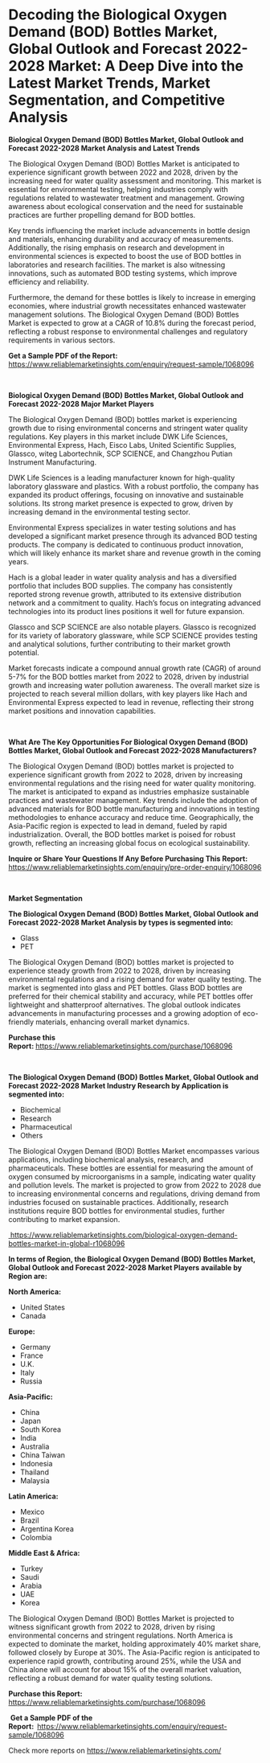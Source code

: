 <p><h1>Decoding the Biological Oxygen Demand (BOD) Bottles Market, Global Outlook and Forecast 2022-2028 Market: A Deep Dive into the Latest Market Trends, Market Segmentation, and Competitive Analysis</h1></p><p><strong>Biological Oxygen Demand (BOD) Bottles Market, Global Outlook and Forecast 2022-2028 Market Analysis and Latest Trends</strong></p>
<p><p>The Biological Oxygen Demand (BOD) Bottles Market is anticipated to experience significant growth between 2022 and 2028, driven by the increasing need for water quality assessment and monitoring. This market is essential for environmental testing, helping industries comply with regulations related to wastewater treatment and management. Growing awareness about ecological conservation and the need for sustainable practices are further propelling demand for BOD bottles.</p><p>Key trends influencing the market include advancements in bottle design and materials, enhancing durability and accuracy of measurements. Additionally, the rising emphasis on research and development in environmental sciences is expected to boost the use of BOD bottles in laboratories and research facilities. The market is also witnessing innovations, such as automated BOD testing systems, which improve efficiency and reliability.</p><p>Furthermore, the demand for these bottles is likely to increase in emerging economies, where industrial growth necessitates enhanced wastewater management solutions. The Biological Oxygen Demand (BOD) Bottles Market is expected to grow at a CAGR of 10.8% during the forecast period, reflecting a robust response to environmental challenges and regulatory requirements in various sectors.</p></p>
<p><strong>Get a Sample PDF of the Report:&nbsp;</strong> <a href="https://www.reliablemarketinsights.com/enquiry/request-sample/1068096?utm_campaign=3008&utm_medium=2&utm_source=Github&utm_content=ia&utm_term=21032025&utm_id=biological-oxygen-demand-bod-bottles-market-global-outlook-and-forecast-2022-2028">https://www.reliablemarketinsights.com/enquiry/request-sample/1068096</a></p>
<p>&nbsp;</p>
<p><strong>Biological Oxygen Demand (BOD) Bottles Market, Global Outlook and Forecast 2022-2028 Major Market Players</strong></p>
<p><p>The Biological Oxygen Demand (BOD) bottles market is experiencing growth due to rising environmental concerns and stringent water quality regulations. Key players in this market include DWK Life Sciences, Environmental Express, Hach, Eisco Labs, United Scientific Supplies, Glassco, witeg Labortechnik, SCP SCIENCE, and Changzhou Putian Instrument Manufacturing.</p><p>DWK Life Sciences is a leading manufacturer known for high-quality laboratory glassware and plastics. With a robust portfolio, the company has expanded its product offerings, focusing on innovative and sustainable solutions. Its strong market presence is expected to grow, driven by increasing demand in the environmental testing sector.</p><p>Environmental Express specializes in water testing solutions and has developed a significant market presence through its advanced BOD testing products. The company is dedicated to continuous product innovation, which will likely enhance its market share and revenue growth in the coming years.</p><p>Hach is a global leader in water quality analysis and has a diversified portfolio that includes BOD supplies. The company has consistently reported strong revenue growth, attributed to its extensive distribution network and a commitment to quality. Hach’s focus on integrating advanced technologies into its product lines positions it well for future expansion.</p><p>Glassco and SCP SCIENCE are also notable players. Glassco is recognized for its variety of laboratory glassware, while SCP SCIENCE provides testing and analytical solutions, further contributing to their market growth potential.</p><p>Market forecasts indicate a compound annual growth rate (CAGR) of around 5-7% for the BOD bottles market from 2022 to 2028, driven by industrial growth and increasing water pollution awareness. The overall market size is projected to reach several million dollars, with key players like Hach and Environmental Express expected to lead in revenue, reflecting their strong market positions and innovation capabilities.</p></p>
<p>&nbsp;</p>
<p><strong>What Are The Key Opportunities For Biological Oxygen Demand (BOD) Bottles Market, Global Outlook and Forecast 2022-2028 Manufacturers?</strong></p>
<p><p>The Biological Oxygen Demand (BOD) bottles market is projected to experience significant growth from 2022 to 2028, driven by increasing environmental regulations and the rising need for water quality monitoring. The market is anticipated to expand as industries emphasize sustainable practices and wastewater management. Key trends include the adoption of advanced materials for BOD bottle manufacturing and innovations in testing methodologies to enhance accuracy and reduce time. Geographically, the Asia-Pacific region is expected to lead in demand, fueled by rapid industrialization. Overall, the BOD bottles market is poised for robust growth, reflecting an increasing global focus on ecological sustainability.</p></p>
<p><strong>Inquire or Share Your Questions If Any Before Purchasing This Report:</strong> <a href="https://www.reliablemarketinsights.com/enquiry/pre-order-enquiry/1068096?utm_campaign=3008&utm_medium=2&utm_source=Github&utm_content=ia&utm_term=21032025&utm_id=biological-oxygen-demand-bod-bottles-market-global-outlook-and-forecast-2022-2028">https://www.reliablemarketinsights.com/enquiry/pre-order-enquiry/1068096</a></p>
<p>&nbsp;</p>
<p><strong>Market Segmentation</strong></p>
<p><strong>The Biological Oxygen Demand (BOD) Bottles Market, Global Outlook and Forecast 2022-2028 Market Analysis by types is segmented into:</strong></p>
<p><ul><li>Glass</li><li>PET</li></ul></p>
<p><p>The Biological Oxygen Demand (BOD) bottles market is projected to experience steady growth from 2022 to 2028, driven by increasing environmental regulations and a rising demand for water quality testing. The market is segmented into glass and PET bottles. Glass BOD bottles are preferred for their chemical stability and accuracy, while PET bottles offer lightweight and shatterproof alternatives. The global outlook indicates advancements in manufacturing processes and a growing adoption of eco-friendly materials, enhancing overall market dynamics.</p></p>
<p><strong>Purchase this Report:&nbsp;</strong><a href="https://www.reliablemarketinsights.com/purchase/1068096?utm_campaign=3008&utm_medium=2&utm_source=Github&utm_content=ia&utm_term=21032025&utm_id=biological-oxygen-demand-bod-bottles-market-global-outlook-and-forecast-2022-2028">https://www.reliablemarketinsights.com/purchase/1068096</a></p>
<p>&nbsp;</p>
<p><strong>The Biological Oxygen Demand (BOD) Bottles Market, Global Outlook and Forecast 2022-2028 Market Industry Research by Application is segmented into:</strong></p>
<p><ul><li>Biochemical</li><li>Research</li><li>Pharmaceutical</li><li>Others</li></ul></p>
<p><p>The Biological Oxygen Demand (BOD) Bottles Market encompasses various applications, including biochemical analysis, research, and pharmaceuticals. These bottles are essential for measuring the amount of oxygen consumed by microorganisms in a sample, indicating water quality and pollution levels. The market is projected to grow from 2022 to 2028 due to increasing environmental concerns and regulations, driving demand from industries focused on sustainable practices. Additionally, research institutions require BOD bottles for environmental studies, further contributing to market expansion.</p></p>
<p><a href="https://www.reliablemarketinsights.com/biological-oxygen-demand-bottles-market-in-global-r1068096?utm_campaign=3008&utm_medium=2&utm_source=Github&utm_content=ia&utm_term=21032025&utm_id=biological-oxygen-demand-bod-bottles-market-global-outlook-and-forecast-2022-2028">&nbsp;https://www.reliablemarketinsights.com/biological-oxygen-demand-bottles-market-in-global-r1068096</a></p>
<p><strong>In terms of Region, the Biological Oxygen Demand (BOD) Bottles Market, Global Outlook and Forecast 2022-2028 Market Players available by Region are:</strong></p>
<p>
    <p> <strong> North America: </strong>
        <ul>
            <li>United States</li>
            <li>Canada</li>
        </ul>
        </p> 
    <p> <strong> Europe: </strong>
        <ul>
            <li>Germany</li>
            <li>France</li>
            <li>U.K.</li>
            <li>Italy</li>
            <li>Russia</li>
        </ul>
        </p> 
    <p> <strong> Asia-Pacific: </strong>
        <ul>
            <li>China</li>
            <li>Japan</li>
            <li>South Korea</li>
            <li>India</li>
            <li>Australia</li>
            <li>China Taiwan</li>
            <li>Indonesia</li>
            <li>Thailand</li>
            <li>Malaysia</li>
        </ul>
        </p> 
    <p> <strong> Latin America: </strong>
        <ul>
            <li>Mexico</li>
            <li>Brazil</li>
            <li>Argentina Korea</li>
            <li>Colombia</li>
        </ul>
        </p> 
    <p> <strong> Middle East & Africa: </strong>
        <ul>
            <li>Turkey</li>
            <li>Saudi</li>
            <li>Arabia</li>
            <li>UAE</li>
            <li>Korea</li>
        </ul>
    </p>
    </p>
<p><p>The Biological Oxygen Demand (BOD) Bottles Market is projected to witness significant growth from 2022 to 2028, driven by rising environmental concerns and stringent regulations. North America is expected to dominate the market, holding approximately 40% market share, followed closely by Europe at 30%. The Asia-Pacific region is anticipated to experience rapid growth, contributing around 25%, while the USA and China alone will account for about 15% of the overall market valuation, reflecting a robust demand for water quality testing solutions.</p></p>
<p><strong>Purchase this Report: </strong><a href="https://www.reliablemarketinsights.com/purchase/1068096?utm_campaign=3008&utm_medium=2&utm_source=Github&utm_content=ia&utm_term=21032025&utm_id=biological-oxygen-demand-bod-bottles-market-global-outlook-and-forecast-2022-2028">https://www.reliablemarketinsights.com/purchase/1068096</a></p>
<p>&nbsp;<strong>Get a Sample PDF of the Report:&nbsp;&nbsp;</strong><a href="https://www.reliablemarketinsights.com/enquiry/request-sample/1068096?utm_campaign=3008&utm_medium=2&utm_source=Github&utm_content=ia&utm_term=21032025&utm_id=biological-oxygen-demand-bod-bottles-market-global-outlook-and-forecast-2022-2028">https://www.reliablemarketinsights.com/enquiry/request-sample/1068096</a></p>
<p><strong></strong></p>
<p>Check more reports on <a href="https://www.reliablemarketinsights.com/?utm_campaign=3008&utm_medium=2&utm_source=Github&utm_content=ia&utm_term=21032025&utm_id=biological-oxygen-demand-bod-bottles-market-global-outlook-and-forecast-2022-2028">https://www.reliablemarketinsights.com/</a></p>